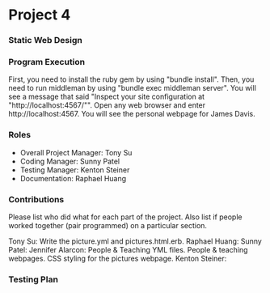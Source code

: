# Project 4
### Static Web Design

### Program Execution
First, you need to install the ruby gem by using "bundle install". Then, you need to run middleman by using "bundle exec middleman server". You will see a message that said "Inspect your site configuration at "http://localhost:4567/"". Open any web browser and enter http://localhost:4567. You will see the personal webpage for James Davis.

### Roles
* Overall Project Manager: Tony Su
* Coding Manager: Sunny Patel
* Testing Manager: Kenton Steiner
* Documentation: Raphael Huang

### Contributions
Please list who did what for each part of the project.
Also list if people worked together (pair programmed) on a particular section.

Tony Su: Write the picture.yml and pictures.html.erb.
Raphael Huang:
Sunny Patel:
Jennifer Alarcon: People & Teaching YML files. People & teaching webpages. CSS styling for the pictures webpage. 
Kenton Steiner:

### Testing Plan
